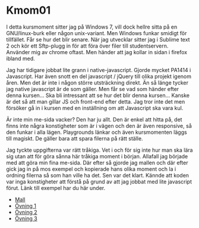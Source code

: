 
Kmom01
================

I detta kursmoment sitter jag på Windows 7, vill dock hellre sitta på en GNU/linux-burk eller någon
unix-variant. Men Windows funkar smidigt för tillfället. Får se hur det blir senare. När jag utvecklar
sitter jag i Sublime text 2 och kör ett Sftp-plugg in för att föra över filer till studentservern.
Använder mig av chrome oftast. Men händer att jag kollar in sidan i firefox ibland med.

Jag har tidigare jobbat lite grann i native-javascript. Gjorde mycket PA1414 i Javascript. Har även snott
en del javascript / jQuery till olika projekt igenom åren. Men det är inte i någon större utsträckning direkt.
Än så länge tycker jag native javascript är de som gäller. Men får se vad som händer efter denna kursen... Ska
bli intressant att se hur det blir denna kursen... Kanske är det så att man gillar JS och front-end efter detta.
Jag tror inte det men försöker gå in i kursen med en inställning om att Javascript ska vara kul.

Är inte min me-sida vacker? Den har ju allt. Den är enkel att hitta på, det finns inte några konstigheter som
är i vägen och den är även responsive, så den funkar i alla lägen. Playgrounds länkar och även kursmomenten läggs till magiskt.
De gäller bara att spara filerna på rätt ställe. 

Jag tyckte uppgifterna var rätt tråkiga. Vet i och för sig inte hur man ska lära sig utan att för göra sånna här
 tråkiga moment i början. Allafall jag började med att göra min fina me-sida. Där efter så gjorde jag mallen och
 där efter gick jag in på mos exempel och kopierade hans olika moment och la i ordning filerna så som han ville
  ha det. Sen var det klart. Kännde att koden var inga konstigheter att förstå på grund av att jag jobbat med lite
 javascript förut. Länk till exempel har du här under.

* [Mall](http://www.student.bth.se/~jokd13/javascript/playground/template/)
* [Övning 1](//www.s11tudent.bth.se/~jokd13/javascript/playground/css3-2d-transform-with-transitions/)
* [Övning 2](//www.student.bth.se/~jokd13/javascript/playground/move-around-css-sprite-using-css3-transitions/)
* [Övning 3](//www.student.bth.se/~jokd13/javascript/playground/resize/)


